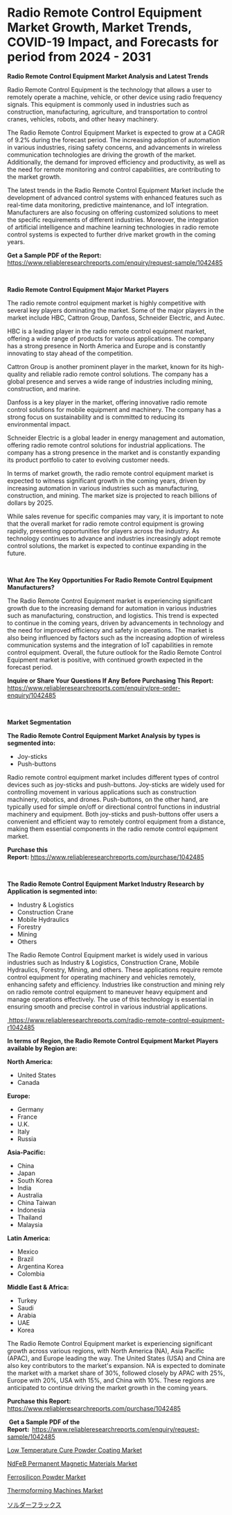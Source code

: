 <p><h1>Radio Remote Control Equipment Market Growth, Market Trends, COVID-19 Impact, and Forecasts for period from 2024 - 2031</h1></p><p><strong>Radio Remote Control Equipment Market Analysis and Latest Trends</strong></p>
<p><p>Radio Remote Control Equipment is the technology that allows a user to remotely operate a machine, vehicle, or other device using radio frequency signals. This equipment is commonly used in industries such as construction, manufacturing, agriculture, and transportation to control cranes, vehicles, robots, and other heavy machinery.</p><p>The Radio Remote Control Equipment Market is expected to grow at a CAGR of 9.2% during the forecast period. The increasing adoption of automation in various industries, rising safety concerns, and advancements in wireless communication technologies are driving the growth of the market. Additionally, the demand for improved efficiency and productivity, as well as the need for remote monitoring and control capabilities, are contributing to the market growth.</p><p>The latest trends in the Radio Remote Control Equipment Market include the development of advanced control systems with enhanced features such as real-time data monitoring, predictive maintenance, and IoT integration. Manufacturers are also focusing on offering customized solutions to meet the specific requirements of different industries. Moreover, the integration of artificial intelligence and machine learning technologies in radio remote control systems is expected to further drive market growth in the coming years.</p></p>
<p><strong>Get a Sample PDF of the Report:&nbsp;</strong> <a href="https://www.reliableresearchreports.com/enquiry/request-sample/1042485">https://www.reliableresearchreports.com/enquiry/request-sample/1042485</a></p>
<p>&nbsp;</p>
<p><strong>Radio Remote Control Equipment Major Market Players</strong></p>
<p><p>The radio remote control equipment market is highly competitive with several key players dominating the market. Some of the major players in the market include HBC, Cattron Group, Danfoss, Schneider Electric, and Autec.</p><p>HBC is a leading player in the radio remote control equipment market, offering a wide range of products for various applications. The company has a strong presence in North America and Europe and is constantly innovating to stay ahead of the competition.</p><p>Cattron Group is another prominent player in the market, known for its high-quality and reliable radio remote control solutions. The company has a global presence and serves a wide range of industries including mining, construction, and marine.</p><p>Danfoss is a key player in the market, offering innovative radio remote control solutions for mobile equipment and machinery. The company has a strong focus on sustainability and is committed to reducing its environmental impact.</p><p>Schneider Electric is a global leader in energy management and automation, offering radio remote control solutions for industrial applications. The company has a strong presence in the market and is constantly expanding its product portfolio to cater to evolving customer needs.</p><p>In terms of market growth, the radio remote control equipment market is expected to witness significant growth in the coming years, driven by increasing automation in various industries such as manufacturing, construction, and mining. The market size is projected to reach billions of dollars by 2025.</p><p>While sales revenue for specific companies may vary, it is important to note that the overall market for radio remote control equipment is growing rapidly, presenting opportunities for players across the industry. As technology continues to advance and industries increasingly adopt remote control solutions, the market is expected to continue expanding in the future.</p></p>
<p>&nbsp;</p>
<p><strong>What Are The Key Opportunities For Radio Remote Control Equipment Manufacturers?</strong></p>
<p><p>The Radio Remote Control Equipment market is experiencing significant growth due to the increasing demand for automation in various industries such as manufacturing, construction, and logistics. This trend is expected to continue in the coming years, driven by advancements in technology and the need for improved efficiency and safety in operations. The market is also being influenced by factors such as the increasing adoption of wireless communication systems and the integration of IoT capabilities in remote control equipment. Overall, the future outlook for the Radio Remote Control Equipment market is positive, with continued growth expected in the forecast period.</p></p>
<p><strong>Inquire or Share Your Questions If Any Before Purchasing This Report:</strong> <a href="https://www.reliableresearchreports.com/enquiry/pre-order-enquiry/1042485">https://www.reliableresearchreports.com/enquiry/pre-order-enquiry/1042485</a></p>
<p>&nbsp;</p>
<p><strong>Market Segmentation</strong></p>
<p><strong>The Radio Remote Control Equipment Market Analysis by types is segmented into:</strong></p>
<p><ul><li>Joy-sticks</li><li>Push-buttons</li></ul></p>
<p><p>Radio remote control equipment market includes different types of control devices such as joy-sticks and push-buttons. Joy-sticks are widely used for controlling movement in various applications such as construction machinery, robotics, and drones. Push-buttons, on the other hand, are typically used for simple on/off or directional control functions in industrial machinery and equipment. Both joy-sticks and push-buttons offer users a convenient and efficient way to remotely control equipment from a distance, making them essential components in the radio remote control equipment market.</p></p>
<p><strong>Purchase this Report:&nbsp;</strong><a href="https://www.reliableresearchreports.com/purchase/1042485">https://www.reliableresearchreports.com/purchase/1042485</a></p>
<p>&nbsp;</p>
<p><strong>The Radio Remote Control Equipment Market Industry Research by Application is segmented into:</strong></p>
<p><ul><li>Industry & Logistics</li><li>Construction Crane</li><li>Mobile Hydraulics</li><li>Forestry</li><li>Mining</li><li>Others</li></ul></p>
<p><p>The Radio Remote Control Equipment market is widely used in various industries such as Industry & Logistics, Construction Crane, Mobile Hydraulics, Forestry, Mining, and others. These applications require remote control equipment for operating machinery and vehicles remotely, enhancing safety and efficiency. Industries like construction and mining rely on radio remote control equipment to maneuver heavy equipment and manage operations effectively. The use of this technology is essential in ensuring smooth and precise control in various industrial applications.</p></p>
<p><a href="https://www.reliableresearchreports.com/radio-remote-control-equipment-r1042485">&nbsp;https://www.reliableresearchreports.com/radio-remote-control-equipment-r1042485</a></p>
<p><strong>In terms of Region, the Radio Remote Control Equipment Market Players available by Region are:</strong></p>
<p>
    <p> <strong> North America: </strong>
        <ul>
            <li>United States</li>
            <li>Canada</li>
        </ul>
        </p> 
    <p> <strong> Europe: </strong>
        <ul>
            <li>Germany</li>
            <li>France</li>
            <li>U.K.</li>
            <li>Italy</li>
            <li>Russia</li>
        </ul>
        </p> 
    <p> <strong> Asia-Pacific: </strong>
        <ul>
            <li>China</li>
            <li>Japan</li>
            <li>South Korea</li>
            <li>India</li>
            <li>Australia</li>
            <li>China Taiwan</li>
            <li>Indonesia</li>
            <li>Thailand</li>
            <li>Malaysia</li>
        </ul>
        </p> 
    <p> <strong> Latin America: </strong>
        <ul>
            <li>Mexico</li>
            <li>Brazil</li>
            <li>Argentina Korea</li>
            <li>Colombia</li>
        </ul>
        </p> 
    <p> <strong> Middle East & Africa: </strong>
        <ul>
            <li>Turkey</li>
            <li>Saudi</li>
            <li>Arabia</li>
            <li>UAE</li>
            <li>Korea</li>
        </ul>
    </p>
    </p>
<p><p>The Radio Remote Control Equipment market is experiencing significant growth across various regions, with North America (NA), Asia Pacific (APAC), and Europe leading the way. The United States (USA) and China are also key contributors to the market's expansion. NA is expected to dominate the market with a market share of 30%, followed closely by APAC with 25%, Europe with 20%, USA with 15%, and China with 10%. These regions are anticipated to continue driving the market growth in the coming years.</p></p>
<p><strong>Purchase this Report: </strong><a href="https://www.reliableresearchreports.com/purchase/1042485">https://www.reliableresearchreports.com/purchase/1042485</a></p>
<p>&nbsp;<strong>Get a Sample PDF of the Report:&nbsp;&nbsp;</strong><a href="https://www.reliableresearchreports.com/enquiry/request-sample/1042485">https://www.reliableresearchreports.com/enquiry/request-sample/1042485</a></p>
<p><strong></strong></p>
<p><p><a href="https://issuu.com/reportprime-2/docs/low-temperature-cure-powder-coating-market-size-20">Low Temperature Cure Powder Coating Market</a></p><p><a href="https://www.linkedin.com/pulse/decoding-ndfeb-permanent-magnetic-materials-market-deep-dive-kvkre?trackingId=AeQ4eEV8Q9TkGfG4MWy6qA%3D%3D">NdFeB Permanent Magnetic Materials Market</a></p><p><a href="https://issuu.com/reportprime-2/docs/ferrosilicon-powder-market-size-2030.pptx">Ferrosilicon Powder Market</a></p><p><a href="https://github.com/gamblestampleyjenny50m5sl6/Market-Research-Report-List-2/blob/main/thermoforming-machines-market.md">Thermoforming Machines Market</a></p><p><a href="https://github.com/nemesis2824/Market-Research-Report-List-1/blob/main/781627922210.md">ソルダーフラックス</a></p></p>
